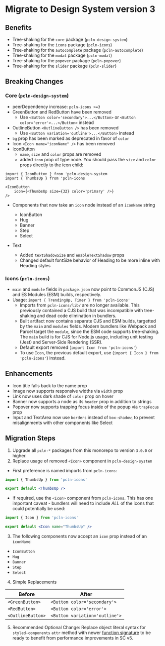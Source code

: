 # Migrate to Design System version 3

## Benefits

- Tree-shaking for the `core` package (`pcln-design-system`)
- Tree-shaking for the `icons` package (`pcln-icons`)
- Tree-shaking for the `autocomplete` package (`pcln-autocomplete`)
- Tree-shaking for the `modal` package (`pcln-modal`)
- Tree-shaking for the `popover` package (`pcln-popover`)
- Tree-shaking for the `slider` package (`pcln-slider`)

## Breaking Changes

### Core (`pcln-design-system`)

- peerDependency increase: `pcln-icons >=3`
- GreenButton and RedButton have been removed
  - Use `<Button color='secondary'>...</Button>` or `<Button color='error'>...</Button>` instead
- OutlineButton `<OutlineButton />` has been removed
  - Use `<Button variation='outline'>...</Button>` instead
- `bg` prop has been marked as deprecated in favor of `color`
- Icon `<Icon name="iconName" />` has been removed
- IconButton
  - `name`, `size` and `color` props are removed
  - added `icon` prop of type node. You should pass the `size` and `color` props directly to the icon child:

```
import { IconButton } from 'pcln-design-system
import { ThumbsUp } from 'pcln-icons

<IconButton
    icon={<ThumbsUp size={32} color='primary' />}
/>
```

- Components that now take an `icon` node instead of an `iconName` string

  - IconButton
  - Hug
  - Banner
  - Step
  - Select

- Text
  - Added `textShadowSize` and `enableTextShadow` props
  - Changed default fontSize behavior of Heading to be more inline with Heading styles

### Icons (`pcln-icons`)

- `main` and `module` fields in `package.json` now point to CommonJS (CJS) and ES Modules (ESM) builds, respectively.
- Usage: `import { TrendingUp, Timer } from 'pcln-icons'`
  - Imports from `pcln-icons/lib/` are no longer available. This previously contained a CJS build that was incompatible with tree-shaking and dead code elimination in bundlers.
  - Built artifact now contains separate CJS and ESM builds, targetted by the `main` and `modules` fields. Modern bundlers like Webpack and Parcel target the `module`, since the ESM code supports tree-shaking. The `main` build is for CJS for Node.js usage, including unit testing (Jest) and Server-Side Rendering (SSR).
  - Default export removed (`import Icon from 'pcln-icons'`)
  - To use `Icon`, the previous default export, use (`import { Icon } from 'pcln-icons'`) instead.

## Enhancements

- Icon title falls back to the name prop
- Image now supports responsive widths via `width` prop
- Link now uses dark shade of `color` prop on hover
- Banner now supports a node as its `header` prop in addition to strings
- Popover now supports trapping focus inside of the popup via `trapFocus` prop
- Input and TextArea now use `borders` instead of `box-shadow`, to prevent misalignments with other components like Select

## Migration Steps

1. Upgrade all `pcln-*` packages from this monorepo to version `3.0.0` or higher.
2. Replace usage of removed `<Icon>` component in `pcln-design-system`

- First preference is named imports from `pcln-icons`:

```jsx
import { ThumbsUp } from 'pcln-icons'

export default <ThumbsUp />
```

- If required, use the `<Icon>` component from `pcln-icons`. This has one important caveat - bundlers will need to include _ALL_ of the icons that could potentially be used:

```jsx
import { Icon } from 'pcln-icons'

export default <Icon name="ThumbsUp" />
```

3. The following components now accept an `icon` prop instead of an `iconName`:

- `IconButton`
- `Hug`
- `Banner`
- `Step`
- `Select`

4. Simple Replacements

| Before            | After                          |
| ----------------- | ------------------------------ |
| `<GreenButton>`   | `<Button color='secondary'>`   |
| `<RedButton>`     | `<Button color='error'>`       |
| `<OutlineButton>` | `<Button variation='outline'>` |

5. Recommended Optional Change: Replace object literal syntax for `styled-components` `attr` method with newer [function signature](https://www.styled-components.com/docs/api#attrs) to be ready to benefit from performance improvements in SC v5.
